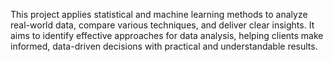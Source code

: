 This project applies statistical and machine learning methods to analyze real-world data, compare various techniques, and deliver clear insights. It aims to identify effective approaches for data analysis, helping clients make informed, data-driven decisions with practical and understandable results.
